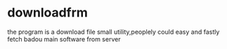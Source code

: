 # downloadfrm
the program is a download file small utility,peoplely could easy and fastly fetch badou main software from server
